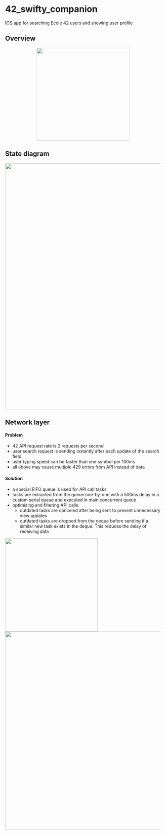 # 42_swifty_companion
IOS app for searching Ecole 42 users and showing user profile

## Overview
<div align=center>
  <img src="https://github.com/vidkazan/42_swifty_companion/assets/33557107/3a5ed24b-f9ab-43fc-92ff-7775a417bf43" width=300>
</div>

<h2>State diagram</h2>
<img width="794" src="https://github.com/vidkazan/42_swifty_companion/assets/33557107/a0cf726f-2e2d-4b1e-9fc2-079923c795be">
<h2>Network layer</h2>

#### Problem
- 42 API request rate is 2 requests per second
- user search request is sending instantly after each update of the search field
- user typing speed can be faster than one symbol per 100ms
- all above may cause multiple 429 errors from API instead of data

#### Solution
- a special FIFO queue is used for API call tasks
- tasks are extracted from the queue one-by-one with a 500ms delay in a custom serial queue and executed in main concurrent queue
- optimizing and filtering API calls:
  - outdated tasks are canceled after being sent to prevent unnecessary view updates
  - outdated tasks are dropped from the deque before sending if a similar new task exists in the deque. This reduces the delay of receiving data
  
<img src="https://github.com/vidkazan/42_swifty_companion/assets/33557107/9067abd9-2c13-49c5-9572-7932d7b1dcd9" width=300>
<img src="https://github.com/vidkazan/42_swifty_companion/assets/33557107/744b46c2-d3ff-405e-87a8-710163e99d75" width=640>
